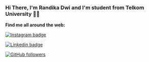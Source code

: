 ### Hi There, I'm Randika Dwi and I'm student from Telkom University 👋🏻

**Find me all around the web:**

[![Instagram badge](https://img.shields.io/badge/Instagram-405DE6?style=plastic&logo=instagram&logoColor=white&link=https://www.instagram.com/randikadwim/&link=)](https://www.instagram.com/randikadwim/)

[![Linkedin badge](https://img.shields.io/badge/LinkedIn-0077B5?style=plastic&logo=linkedin&logoColor=white&link=https:https://www.linkedin.com/in/randikadwi/&link=)](https://www.linkedin.com/in/randikadwi/)

[![GitHub followers](https://img.shields.io/github/followers/randikadwi?style=social&link=https://github.com/randikadwi)](https://github.com/randikadwi)
<!--
**randikadwi/randikadwi** is a ✨ _special_ ✨ repository because its `README.md` (this file) appears on your GitHub profile.

<
Here are some ideas to get you started:

- 🔭 I’m currently working on ...
- 🌱 I’m currently learning ...
- 👯 I’m looking to collaborate on ...
- 🤔 I’m looking for help with ...
- 💬 Ask me about ...
- 📫 How to reach me: ...
- 😄 Pronouns: ...
- ⚡ Fun fact: ...
-->
